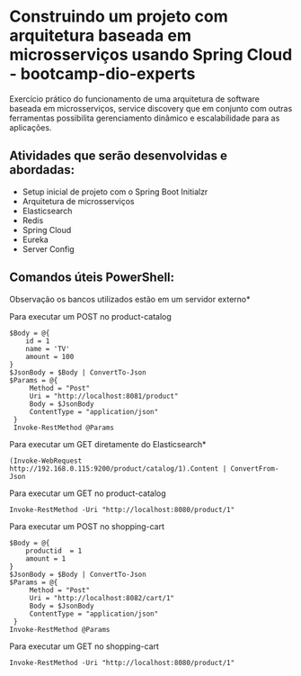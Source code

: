 # Construindo um projeto com arquitetura baseada em microsserviços usando Spring Cloud - bootcamp-dio-experts

Exercício prático do funcionamento de uma arquitetura de software baseada em microsserviços, service discovery 
que em conjunto com outras ferramentas possibilita gerenciamento dinâmico e escalabilidade para as aplicações.

## Atividades que serão desenvolvidas e abordadas:

* Setup inicial de projeto com o Spring Boot Initialzr
* Arquitetura de microsserviços
* Elasticsearch
* Redis
* Spring Cloud
* Eureka
* Server Config

## Comandos úteis PowerShell:

Observação os bancos utilizados estão em um servidor externo*

Para executar um POST no product-catalog

```
$Body = @{
    id = 1
    name = 'TV'
    amount = 100
} 
$JsonBody = $Body | ConvertTo-Json
$Params = @{
     Method = "Post"
     Uri = "http://localhost:8081/product"
     Body = $JsonBody
     ContentType = "application/json"
 }
 Invoke-RestMethod @Params
```
Para executar um GET diretamente do Elasticsearch*

```
(Invoke-WebRequest http://192.168.0.115:9200/product/catalog/1).Content | ConvertFrom-Json
```
Para executar um GET no product-catalog
```
Invoke-RestMethod -Uri "http://localhost:8080/product/1"
```

Para executar um POST no shopping-cart

```
$Body = @{
    productid  = 1
    amount = 1
} 
$JsonBody = $Body | ConvertTo-Json
$Params = @{
     Method = "Post"
     Uri = "http://localhost:8082/cart/1"
     Body = $JsonBody
     ContentType = "application/json"
 }
Invoke-RestMethod @Params
```
Para executar um GET no shopping-cart
```
Invoke-RestMethod -Uri "http://localhost:8080/product/1"
```